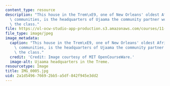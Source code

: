 ```yaml
---
content_type: resource
description: "This house in the Trem\xE9, one of New Orleans' oldest African American\
  \ communities, is the headquarters of Ujaama the community partner working with\
  \ the class."
file: https://ol-ocw-studio-app-production.s3.amazonaws.com/courses/11-945-katrina-practicum-spring-2006/2a1d549676692bb5a5df842f945e3dd2_IMG_0005.jpg
file_type: image/jpeg
image_metadata:
  caption: "This house in the Trem\xE9, one of New Orleans' oldest African American\
    \ communities, is the headquarters of Ujaama the community partner working with\
    \ the class."
  credit: 'Credit: Image courtesy of MIT OpenCourseWare.'
  image-alt: Ujaama headquarters in the Treme.
resourcetype: Image
title: IMG_0005.jpg
uid: 2a1d5496-7669-2bb5-a5df-842f945e3dd2
---
```

